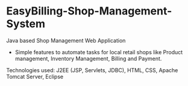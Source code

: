 # EasyBilling-Shop-Management-System
Java based Shop Management Web Application 

- Simple features to automate tasks for local retail shops like Product management, Inventory Management, Billing and Payment. 

Technologies used:
J2EE (JSP, Servlets, JDBC), 
HTML, 
CSS, 
Apache Tomcat Server, 
Eclipse

